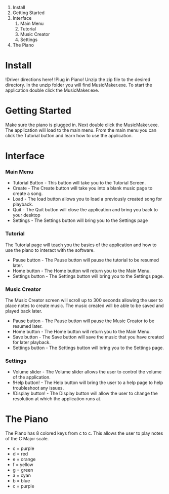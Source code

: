 1. Install
1. Getting Started 
1. Interface
   1. Main Menu
   1. Tutorial
   1. Music Creator
   1. Settings
1. The Piano
   
   
   
# Install
!Driver directions here!
!Plug in Piano!
Unzip the zip file to the desired directory. In the unzip folder you will find MusicMaker.exe. To start the application double click the MusicMaker.exe.


# Getting Started
Make sure the piano is plugged in. Next double click the MusicMaker.exe. The application will load to the main menu. From the main menu you can click the Tutorial button and learn how to use the application.

# Interface

### Main Menu
* Tutorial Button - This button will take you to the Tutorial Screen.
* Create - The Create button will take you into a blank music page to create a song.
* Load - The load button allows you to load a previously created song for playback.
* Quit - The Quit button will close the application and bring you back to your desktop
* Settings - The Settings button will bring you to the Settings page
### Tutorial
The Tutorial page will teach you the basics of the application and how to use the piano to interact with the software.
* Pause button - The Pause button will pause the tutorial to be resumed later.
* Home button - The Home button will return you to the Main Menu.
* Settings button - The Settings button will bring you to the Settings page.
### Music Creator
The Music Creator screen will scroll up to 300 seconds allowing the user to place notes to create music. The music created will be able to be saved and played back later.
* Pause button - The Pause button will pause the Music Creator to be resumed later.
* Home button - The Home button will return you to the Main Menu.
* Save button - The Save button will save the music that you have created for later playback.
* Settings button - The Settings button will bring you to the Settings page.
### Settings 
* Volume slider - The Volume slider allows the user to control the volume of the application.
* !Help button! - The Help button will bring the user to a help page to help troubleshoot any issues.
* !Display button! - The Display button will allow the user to change the resolution at which the application runs at.
# The Piano
The Piano has 8 colored keys from c to c. This allows the user to play notes of the C Major scale.
* c = purple
* d = red
* e = orange
* f = yellow
* g = green
* a = cyan
* b = blue
* c = purple

